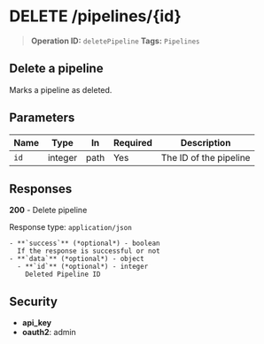 # DELETE /pipelines/{id}

> **Operation ID:** `deletePipeline`
> **Tags:** `Pipelines`

## Delete a pipeline

Marks a pipeline as deleted.

## Parameters

| Name | Type | In | Required | Description |
|------|------|-------|----------|-------------|
| `id` | integer | path | Yes | The ID of the pipeline |

## Responses

**200** - Delete pipeline

Response type: `application/json`

```
- **`success`** (*optional*) - boolean
  If the response is successful or not
- **`data`** (*optional*) - object
  - **`id`** (*optional*) - integer
    Deleted Pipeline ID
```


## Security

- **api_key**
- **oauth2**: admin